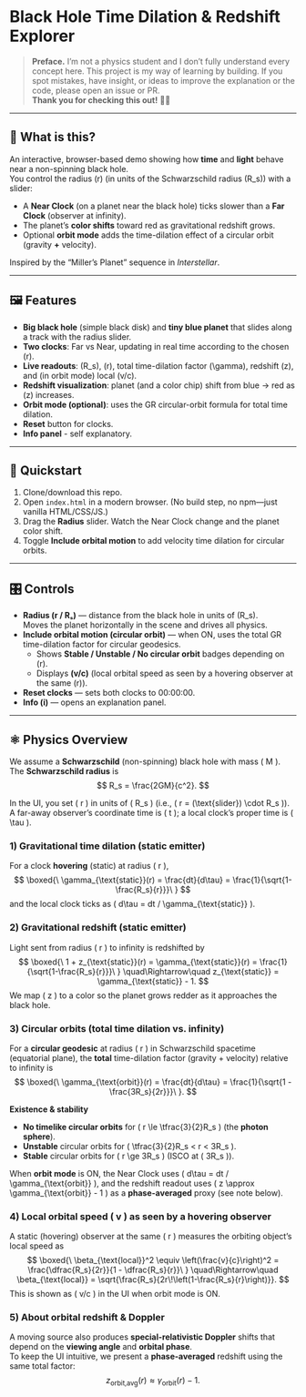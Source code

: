 # Black Hole Time Dilation & Redshift Explorer

> **Preface.** I’m not a physics student and I don’t fully understand every concept here. This project is my way of learning by building. If you spot mistakes, have insight, or ideas to improve the explanation or the code, please open an issue or PR.  
> **Thank you for checking this out!** 🙏🏿

---

## 🌌 What is this?

An interactive, browser-based demo showing how **time** and **light** behave near a non-spinning black hole.  
You control the radius \(r\) (in units of the Schwarzschild radius \(R_s\)) with a slider:

- A **Near Clock** (on a planet near the black hole) ticks slower than a **Far Clock** (observer at infinity).
- The planet’s **color shifts** toward red as gravitational redshift grows.
- Optional **orbit mode** adds the time-dilation effect of a circular orbit (gravity **+** velocity).

Inspired by the “Miller’s Planet” sequence in *Interstellar*.

---

## 🖼️ Features

- **Big black hole** (simple black disk) and **tiny blue planet** that slides along a track with the radius slider.
- **Two clocks**: Far vs Near, updating in real time according to the chosen \(r\).
- **Live readouts**: \(R_s\), \(r\), total time-dilation factor \(\gamma\), redshift \(z\), and (in orbit mode) local \(v/c\).
- **Redshift visualization**: planet (and a color chip) shift from blue → red as \(z\) increases.
- **Orbit mode (optional)**: uses the GR circular-orbit formula for total time dilation.
- **Reset** button for clocks.
- **Info panel** - self explanatory.

---

## 🚀 Quickstart

1. Clone/download this repo.
2. Open `index.html` in a modern browser. (No build step, no npm—just vanilla HTML/CSS/JS.)
3. Drag the **Radius** slider. Watch the Near Clock change and the planet color shift.
4. Toggle **Include orbital motion** to add velocity time dilation for circular orbits.

---

## 🎛️ Controls

- **Radius (r / Rₛ)** — distance from the black hole in units of \(R_s\).  
  Moves the planet horizontally in the scene and drives all physics.
- **Include orbital motion (circular orbit)** — when ON, uses the total GR time-dilation factor for circular geodesics.
  - Shows **Stable / Unstable / No circular orbit** badges depending on \(r\).
  - Displays **\(v/c\)** (local orbital speed as seen by a hovering observer at the same \(r\)).
- **Reset clocks** — sets both clocks to 00:00:00.
- **Info (i)** — opens an explanation panel.

---

## ⚛️ Physics Overview

We assume a **Schwarzschild** (non-spinning) black hole with mass \( M \). The **Schwarzschild radius** is
$$
R_s = \frac{2GM}{c^2}.
$$

In the UI, you set \( r \) in units of \( R_s \) (i.e., \( r = (\text{slider}) \cdot R_s \)). A far-away observer’s coordinate time is \( t \); a local clock’s proper time is \( \tau \).

### 1) Gravitational time dilation (static emitter)

For a clock **hovering** (static) at radius \( r \),
$$
\boxed{\ \gamma_{\text{static}}(r) = \frac{dt}{d\tau} = \frac{1}{\sqrt{1-\frac{R_s}{r}}}\ }
$$
and the local clock ticks as \( d\tau = dt / \gamma_{\text{static}} \).

### 2) Gravitational redshift (static emitter)

Light sent from radius \( r \) to infinity is redshifted by
$$
\boxed{\ 1 + z_{\text{static}}(r) = \gamma_{\text{static}}(r) = \frac{1}{\sqrt{1-\frac{R_s}{r}}}\ }
\quad\Rightarrow\quad
z_{\text{static}} = \gamma_{\text{static}} - 1.
$$
We map \( z \) to a color so the planet grows redder as it approaches the black hole.

### 3) Circular orbits (total time dilation vs. infinity)

For a **circular geodesic** at radius \( r \) in Schwarzschild spacetime (equatorial plane), the **total** time-dilation factor (gravity + velocity) relative to infinity is
$$
\boxed{\ \gamma_{\text{orbit}}(r) = \frac{dt}{d\tau} = \frac{1}{\sqrt{1 - \frac{3R_s}{2r}}}\ }.
$$

**Existence & stability**
- **No timelike circular orbits** for \( r \le \tfrac{3}{2}R_s \) (the **photon sphere**).
- **Unstable** circular orbits for \( \tfrac{3}{2}R_s < r < 3R_s \).
- **Stable** circular orbits for \( r \ge 3R_s \) (ISCO at \( 3R_s \)).

When **orbit mode** is ON, the Near Clock uses \( d\tau = dt / \gamma_{\text{orbit}} \), and the redshift readout uses \( z \approx \gamma_{\text{orbit}} - 1 \) as a **phase-averaged** proxy (see note below).

### 4) Local orbital speed \( v \) as seen by a hovering observer

A static (hovering) observer at the same \( r \) measures the orbiting object’s local speed as
$$
\boxed{\ \beta_{\text{local}}^2 \equiv \left(\frac{v}{c}\right)^2
= \frac{\dfrac{R_s}{2r}}{1 - \dfrac{R_s}{r}}\ }
\quad\Rightarrow\quad
\beta_{\text{local}} = \sqrt{\frac{R_s}{2r\!\left(1-\frac{R_s}{r}\right)}}.
$$
This is shown as \( v/c \) in the UI when orbit mode is ON.

### 5) About orbital redshift & Doppler

A moving source also produces **special-relativistic Doppler** shifts that depend on the **viewing angle** and **orbital phase**.  
To keep the UI intuitive, we present a **phase-averaged** redshift using the same total factor:
$$
z_{\text{orbit,avg}}(r) \approx \gamma_{\text{orbit}}(r) - 1.
$$
